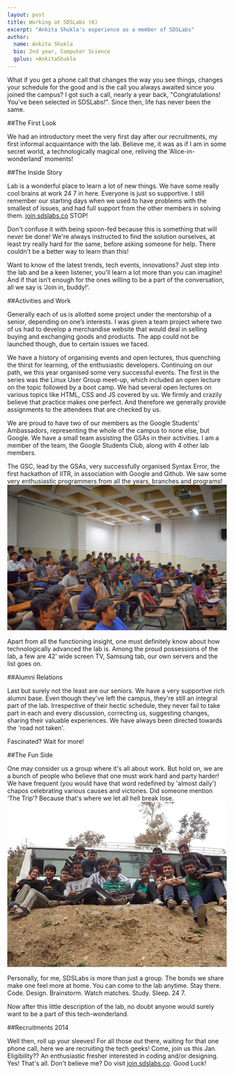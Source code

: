 ```yaml
---
layout: post
title: Working at SDSLabs (6)
excerpt: "Ankita Shukla's experience as a member of SDSLabs"
author:
  name: Ankita Shukla
  bio: 2nd year, Computer Science
  gplus: +AnkitaShukla
---
```


What if you get a phone call that changes the way you see things, changes your schedule for the good and is the call you always awaited since you joined the campus? I got such a call, nearly a year back, "Congratulations! You've been selected in SDSLabs!". Since then, life has never been the same.

##The First Look

We had an introductory meet the very first day after our recruitments, my first informal acquaintance with the lab. Believe me, it was as if I am in some secret world, a technologically magical one, reliving the ‘Alice-in-wonderland’ moments!

##The Inside Story

Lab is a wonderful place to learn a lot of new things. We have some really cool brains at work 24 7 in here. Everyone is just so supportive. I still remember our starting days when we used to have problems with the smallest of issues, and had full support from the other members in solving them. 
[join.sdslabs.co](http://join.sdslabs.co/)
STOP!

Don't confuse it with being spoon-fed because this is something that will never be done! We're always instructed to find the solution ourselves, at least try really hard for the same, before asking someone for help. There couldn't be a better way to learn than this!

Want to know of the latest trends, tech events, innovations? Just step into the lab and be a keen listener, you'll learn a lot more than you can imagine! 
And if that isn’t enough for the ones willing to be a part of the conversation, all we say is ‘Join in, buddy!’.

##Activities and Work

Generally each of us is allotted some project under the mentorship of a senior, depending on one’s interests. I was given a team project where two of us had to develop a merchandise website that would deal in selling buying and exchanging goods and products. The app could not be launched though, due to certain issues we faced.

We have a history of organising events and open lectures, thus quenching the thirst for learning, of the enthusiastic developers. Continuing on our path, we this year organised some very successful events. The first in the series was the Linux User Group meet-up, which included an open lecture on the topic followed by a boot camp.
We had several open lectures on various topics like HTML, CSS and JS covered by us. We firmly and crazily believe that practice makes one perfect. And therefore we generally provide assignments to the attendees that are checked by us.

We are proud to have two of our members as the Google Students’ Ambassadors, representing the whole of the campus to none else, but Google. We have a small team assisting the GSAs in their activities. I am a member of the team, the Google Students Club, along with 4 other lab members. 

The GSC, lead by the GSAs, very successfully organised Syntax Error, the first hackathon of IITR, in association with Google and Github. We saw some very enthusiastic programmers from all the years, branches and programs! 
![Syntax Error '13](/images/posts/syntax-error/audience.jpg)

Apart from all the functioning insight, one must definitely know about how technologically advanced the lab is. Among the proud possessions of the lab, a few are 42’ wide screen TV, Samsung tab, our own servers and the list goes on.


##Alumni Relations

Last but surely not the least are our seniors. We have a very supportive rich alumni base. Even though they've left the campus, they're still an integral part of the lab. Irrespective of their hectic schedule, they never fail to take part in each and every discussion, correcting us, suggesting changes, sharing their valuable experiences. We have always been directed towards the 'road not taken'.

Fascinated? Wait for more!

##The Fun Side

One may consider us a group where it's all about work. But hold on, we are a bunch of people who believe that one must work hard and party harder! We have frequent (you would have that word redefined by 'almost daily') chapos celebrating various causes and  victories. Did someone mention ‘The Trip’? Because that's where we let all hell break lose. 
![Trip](/images/posts/trip1.jpg)

Personally, for me, SDSLabs is more than just a group. The bonds we share make one feel more at home. You can come to the lab anytime. Stay there. Code. Design. Brainstorm. Watch matches. Study. Sleep. 24 7.

Now after this little description  of the lab,  no doubt anyone would surely want to be a part of this tech-wonderland.

##Recruitments 2014

Well then, roll up your sleeves!  For all those out there, waiting for that one phone call, here we are recruiting the tech geeks! Come, join us this Jan.
Eligibility??
An enthusiastic fresher interested in coding and/or designing.
Yes! That's all.
Don't believe me? Do visit [join.sdslabs.co](http://join.sdslabs.co/).
Good Luck!


